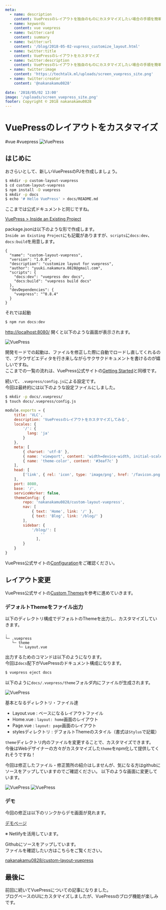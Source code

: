 ```yaml
---
meta:
  - name: description
    content: VuePressのレイアウトを独自のものにカスタマイズしたい場合の手順を簡単にまとめます
  - name: keywords
    content: vue vuepress
  - name: twitter:card
    content: summary
  - name: twitter:url
    content: '/blog/2018-05-02-vupress_customize_layout.html'
  - name: twitter:title
    content: VuePressのレイアウトをカスタマイズ
  - name: twitter:description
    content: VuePressのレイアウトを独自のものにカスタマイズしたい場合の手順を簡単にまとめます
  - name: twitter:image
    content: 'https://techtalk.ml/uploads/screen_vuepress_site.png'
  - name: twitter:creator
    content: '@nakanakamu0828'
    
date: '2018/05/02 13:00'
image: '/uploads/screen_vuepress_site.png'
footer: Copyright © 2018 nakanakamu0828
---
```

# VuePressのレイアウトをカスタマイズ
#vue #vuepress
![VuePress](/uploads/screen_vuepress_site.png)

## はじめに
おさらいとして、新しいVuePressのPJを作成しましょう。

```sh
$ mkdir -p custom-layout-vuepress
$ cd custom-layout-vuepress
$ npm install -D vuepress
$ mkdir -p docs
$ echo '# Hello VuePress' > docs/README.md
```

ここまでは公式ドキュメントと同じですね。

[VuePress > Inside an Existing Project](https://vuepress.vuejs.org/guide/getting-started.html#inside-an-existing-project)


package.jsonは以下のような形で作成します。  
`Inside an Existing Project`にも記載がありますが、`scripts`に`docs:dev`、`docs:build`を用意します。
```
{
  "name": "custom-layout-vuepress",
  "version": "1.0.0",
  "description": "customize layout for vuepress",
  "author": "yuuki.nakamura.0828@gmail.com",
  "scripts": {
    "docs:dev": "vuepress dev docs",
    "docs:build": "vuepress build docs"
  },
  "devDependencies": {
    "vuepress": "^0.8.4"
  }
}

```

それでは起動
```sh
$ npm run docs:dev
```

[http://localhost:8080/](http://localhost:8080/) 開くと以下のような画面が表示されます。

![VuePress](/uploads/screen_vuepress_default.png)

開発モードでの起動は、ファイルを修正した際に自動でロードし直してくれるので、ブラウザどエディタを行き来しながらサクサクドキュメントを書けるのが嬉しいですね。  
ここまでの一覧の流れは、VuePress公式サイトの[Getting Started](https://vuepress.vuejs.org/guide/getting-started.html)と同様です。

続いて、`.vuepress/config.js`による設定です。  
今回は最終的には以下のような設定ファイルにしました。

```sh
$ mkdir -p docs/.vuepress/
$ touch docs/.vuepress/config.js
```

```javascript
module.exports = {
    title: 'VLC',
    description: 'VuePressのレイアウトをカスタマイズしてみる',
    locales: {
        '/': {
          lang: 'ja'
        }
    },
    meta: [
        { charset: 'utf-8' },
        { name: 'viewport', content: 'width=device-width, initial-scale=1' },
        { name: 'theme-color', content: '#3eaf7c' }
    ],
    head: [
        ['link', { rel: 'icon', type: 'image/png', href: '/favicon.png' }]
    ],
    port: 8080,
    base: '/',
    serviceWorker: false,
    themeConfig: {
        repo: 'nakanakamu0828/custom-layout-vuepress',
        nav: [
            { text: 'Home', link: '/' },
            { text: 'Blog', link: '/blog/' }
        ],
        sidebar: {
            '/blog/': [
                ''
              ],
        }
    }
}
```

VuePress公式サイトの[Configuration](https://vuepress.vuejs.org/guide/basic-config.html#configuration)をご確認ください。


## レイアウト変更

VuePress公式サイトの[Custom Themes](https://vuepress.vuejs.org/guide/custom-themes.html#custom-themes)を参考に進めていきます。

### デフォルトThemeをファイル出力
以下のディレクトリ構成でデフォルトのThemeを出力し、カスタマイズしていきます。
```
.
└─ .vuepress
   └─ theme
      └─ Layout.vue
```

出力するためのコマンドは以下のようになります。  
今回は`docs`配下がVuePressのドキュメント構成になります。
```sh
$ vuepress eject docs
```

以下のように`docs/.vuepress/theme`フォルダ内にファイルが生成されます。

![VuePress](/uploads/scree_vuepress_default_theme_dirs.png)


基本となるディレクトリ・ファイル達

* Layout.vue : ベースになるレイアウトファイル
* Home.vue : `layout: home`画面のレイアウト
* Page.vue : `layout: page`画面のレイアウト
* stylesディレクトリ : デフォルトThemeのスタイル（書式は`Stylus`で記載）


`theme`ディレクトリ内のファイルを変更することで、カスタマイズできます。  
今後はWebデザイナーの方々がカスタマイズした`theme`をnpm化して提供してくれそうですね！

今回は修正したファイル・修正箇所の紹介はしませんが、気になる方はgithubにソースをアップしていますのでご確認ください。
以下のような画面に変更しています。  

![VuePress](/uploads/screen_vuepress_custom_1.png)
![VuePress](/uploads/screen_vuepress_custom_2.png)


### デモ
今回の修正は以下のリンクからデモ画面が見れます。

[デモページ](https://compassionate-hopper-f8ede8.netlify.com/)

※ Netlifyを活用しています。

Githubにソースをアップしています。  
ファイルを確認したい方はこちらをご覧ください。

[nakanakamu0828/custom-layout-vuepress](https://github.com/nakanakamu0828/custom-layout-vuepress)

## 最後に
前回に続いてVuePressについての記事になりました。  
ブログベースのUIにカスタマイズしましたが、VuePressのブログ機能が楽しみです。
